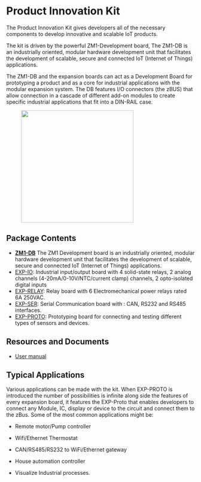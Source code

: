 # **Product Innovation Kit**

The Product Innovation Kit gives developers all of the necessary components to develop innovative and scalable IoT products. 

The kit is driven by the powerful ZM1-Development board, The ZM1-DB is an industrially oriented, modular hardware development unit that facilitates the development of scalable, secure and connected IoT (Internet of Things) applications.

The ZM1-DB and the expansion boards can act as a Development Board for prototyping a product and as a core for industrial applications with the modular expansion system.
The DB features I/O connectors (the zBUS) that allow connection in a cascade of different add-on modules to create specific industrial applications that fit into a DIN-RAIL case.



<figure>
  <a data-fancybox="gallery" href="../img/prodinovv.jpg">
  <img src="../img/prodinovv.jpg"width="300"/>
  </a>
</figure>

## **Package Contents**

* [**ZM1-DB**](ZM1-Development-Board.md)
The ZM1 Development board is an industrially oriented, modular hardware development unit that facilitates the development of scalable, secure and connected IoT (Internet of Things) applications.
* [EXP-IO](EXP-IO.md): Industrial input/output board with 4 solid-state relays, 2 analog channels (4-20mA/0-10V/NTC/current clamp) channels, 2 opto-isolated digital inputs
* [EXP-RELAY](EXP-RELAY.md): Relay board with 6 Electromechanical power relays rated 6A 250VAC.
* [EXP-SER](EXP-SER.md): Serial Communication board with : CAN, RS232 and RS485  interfaces.
* [EXP-PROTO](EXP-PROTO.md): Prototyping board for connecting and testing different types of sensors and devices.


## **Resources and Documents**

-   [User manual](https://www.zerynth.com/download/20262/)

## **Typical Applications**

Various applications can be made with the kit. When EXP-PROTO is introduced the number of possibilities is infinite along side the features of every expansion board, it features the EXP-Proto that enables developers to connect any Module, IC, display or device to the circuit and connect them to the zBus.
Some of the most common applications might be:

* Remote motor/Pump controller

* Wifi/Ethernet Thermostat

* CAN/RS485/RS232 to WiFi/Ethernet gateway

* House automation controller

* Visualize Industrial processes.  	



